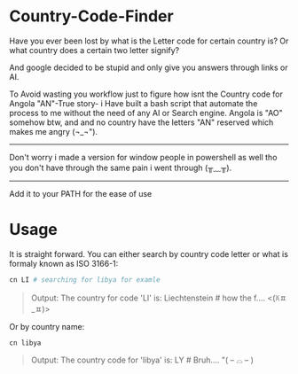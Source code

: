 # Country-Code-Finder
Have you ever been lost by what is the Letter code for certain country is?
Or what country does a certain two letter signify?

And google decided to be stupid and only give you answers through links or AI. 

To Avoid wasting you workflow just to figure how isnt the Country code for Angola "AN"-True story- i Have built a bash script that automate the process to me without the need of any AI or Search engine. Angola is "AO" somehow btw, and and no country have the letters "AN" reserved which makes me angry (¬_¬").

---

Don't worry i made a version for window people in powershell as well tho you don't have through the same pain i went through (╥﹏╥). 

---

Add it to your PATH for the ease of use 

# Usage 
It is straight forward. You can either search by country code letter or what is formaly known as ISO 3166-1:
```bash 
cn LI # searching for libya for examle
```
> Output: The country for code 'LI' is: Liechtenstein # how the f.... <(ꐦㅍ _ㅍ)>

Or by country name: 
```bash 
cn libya 
```
> Output: The country code for 'libya' is: LY # Bruh....  "( – ⌓ – )
